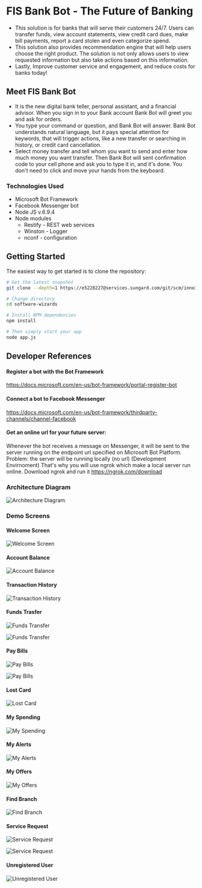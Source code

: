 # FIS Bank Bot - The Future of Banking

 - This solution is for banks that will serve their customers 24/7.  Users can transfer funds, view account statements, view credit card dues, make bill payments, report a card stolen and even categorize spend. 
 - This solution also provides recommendation engine that will help users choose the right product.  The solution is not only allows users to view requested information but also take actions based on this information. 
 - Lastly, Improve customer service and engagement, and reduce costs for banks today!
## Meet FIS Bank Bot
 - It is the new digital bank teller, personal assistant, and a financial advisor. When you sign in to your Bank account Bank Bot will greet you and ask for orders.
 - You type your command or question, and Bank Bot will answer. Bank Bot understands natural language, but it pays special attention for keywords, that will trigger actions, like a new transfer or searching in history, or credit card cancellation.
 - Select money transfer and tell whom you want to send and enter how much money you want transfer. Then Bank Bot will sent confirmation code to your cell phone and ask you to type it in, and it's done. You don't need to click and move your hands from the keyboard.

### Technologies Used
- Microsoft Bot Framework
- Facebook Messenger bot
- Node JS v.6.9.4
- Node modules
    - Restify - REST web services
    - Winston - Logger
    - nconf - configuration

Getting Started
---------------

The easiest way to get started is to clone the repository:

```bash
# Get the latest snapshot
git clone --depth=1 https://e5228227@services.sungard.com/git/scm/inno17r/software-wizards.git software-wizards

# Change directory
cd software-wizards

# Install NPM dependencies
npm install

# Then simply start your app
node app.js
```
## Developer References
#### Register a bot with the Bot Framework
https://docs.microsoft.com/en-us/bot-framework/portal-register-bot

#### Connect a bot to Facebook Messenger
https://docs.microsoft.com/en-us/bot-framework/thirdparty-channels/channel-facebook

#### Get an online url for your future server:
Whenever the bot receives a message on Messenger, it will be sent to the server running on the endpoint url specified on Microsoft Bot Platform.
Problem: the server will be running locally (no url) (Development Envirnoment)
That's why you will use ngrok which make a local server run online.
Download ngrok and run it https://ngrok.com/download
### Architecture Diagram
![Architecture Diagram](https://services.sungard.com/git/projects/INNO17R/repos/software-wizards/raw/demo/architecture.png?raw=true "Architecture Diagram")

### Demo Screens
#### Welcome Screen
![Welcome Screen](https://services.sungard.com/git/projects/INNO17R/repos/software-wizards/raw/demo/welcome.png?raw=true "Welcome Screen")

#### Account Balance
![Account Balance](https://services.sungard.com/git/projects/INNO17R/repos/software-wizards/raw/demo/balance.png?raw=true "Account Balance")

#### Transaction History
![Transaction History](https://services.sungard.com/git/projects/INNO17R/repos/software-wizards/raw/demo/trhistory.png?raw=true "Transaction History")

#### Funds Trasfer
![Funds Transfer](https://services.sungard.com/git/projects/INNO17R/repos/software-wizards/raw/demo/transferfunds-1?raw=true "Funds Transfer")

![Funds Transfer](https://services.sungard.com/git/projects/INNO17R/repos/software-wizards/raw/demo/transferfunds-2.png?raw=true "Funds Transfer")

#### Pay Bills
![Pay Bills](https://services.sungard.com/git/projects/INNO17R/repos/software-wizards/raw/demo/paybills-1.png?raw=true "Pay Bills")

![Pay Bills](https://services.sungard.com/git/projects/INNO17R/repos/software-wizards/raw/demo/paybills-2.png?raw=true "Pay Bills")

#### Lost Card
![Lost Card](https://services.sungard.com/git/projects/INNO17R/repos/software-wizards/raw/demo/lostcard.png?raw=true "Lost Card")

#### My Spending
![My Spending](https://services.sungard.com/git/projects/INNO17R/repos/software-wizards/raw/demo/myspending.png?raw=true "My Spending")

#### My Alerts
![My Alerts](https://services.sungard.com/git/projects/INNO17R/repos/software-wizards/raw/demo/myalerts.png?raw=true "My Alerts")

#### My Offers
![My Offers](https://services.sungard.com/git/projects/INNO17R/repos/software-wizards/raw/demo/myoffers.png?raw=true "My Offers")

#### Find Branch
![Find Branch](https://services.sungard.com/git/projects/INNO17R/repos/software-wizards/raw/demo/findbranch.png?raw=true "Find Branch")

#### Service Request
![Service Request](https://services.sungard.com/git/projects/INNO17R/repos/software-wizards/raw/demo/service-request.png?raw=true "Service Request")

![Service Request](https://services.sungard.com/git/projects/INNO17R/repos/software-wizards/raw/demo/help-problem.png?raw=true "Service Request")

#### Unregistered User
![Unregistered User](https://services.sungard.com/git/projects/INNO17R/repos/software-wizards/raw/demo/unregistered-user.png?raw=true "Unregistered User")
